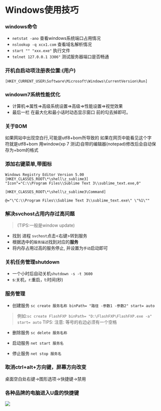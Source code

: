 Windows使用技巧
==============

### windows命令

* `netstat -ano` 查看windows系统端口占用情况
* `nslookup -q xcx1.com` 查看域名解析情况
* `start "" "xxx.exe"` 执行文件
* `telnet 127.0.0.1 3306"` 测试服务器端口是否畅通

### 开机自启动项注册表位置:(用户)

`[HKEY_CURRENT_USER\Software\Microsoft\Windows\CurrentVersion\Run]`

### windown7系统性能优化

* 计算机=>属性=>高级系统设置=>高级=>性能设置=>视觉效果  
* 最后一栏 在最大化和最小话时动态显示窗口 前的勾去掉即可。

### 关于BOM

如果网站中出现空白行,可能是utf8+bom所导致的
如果在网页中能看见这个字符&#65279;就是utf8+bom
用window(xp 7 测试)自带的编辑器(notepad)修改后会自动保存为+bom的格式

### 添加右键菜单,带图标

````
Windows Registry Editor Version 5.00  
[HKEY_CLASSES_ROOT\*\shell\z_sublime3]  
"Icon"="C:\\Program Files\\Sublime Text 3\\sublime_text.exe,0"  
  
[HKEY_CLASSES_ROOT\*\shell\z_sublime3\Command]

@="\"C:\\Program Files\\Sublime Text 3\\sublime_text.exe\" \"%1\""
````

### 解决svchost占用内存过高问题

> (TIPS:一般是window update)

* 找到 进程 `svchost`点击<右键>转到服务
* 根据选中的`服务描述`找到对应的**服务**
* 将内存占用过高的服务停止, 并设置为`手动`启动即可


### 关机任务管理shutdown

* 一个小时后自动关机`shutdown -s -t 3600`
* s:关机，r:重启，t:时间(秒)


### 服务管理

* 创建服务
`sc create 服务名称 binPath= "路径 -参数1 -参数2" start= auto`

> 例如:`sc create FlashFXP binPath= "D:\FlashFXP\FlashFXP.exe -a" start= auto`
> TIPS: 注意: 等号的右边必须有一个空格

* 删除服务
`sc delete 服务名称`

* 启动服务
`net start 服务名`

* 停止服务
`net stop 服务名`

### 取消ctrl+alt+方向键，屏幕方向改变

桌面空白处右键->图形选项->快捷键->禁用


### 各种品牌的电脑进入U盘的快捷键

![](../../images/computer-skill-1.jpg)
